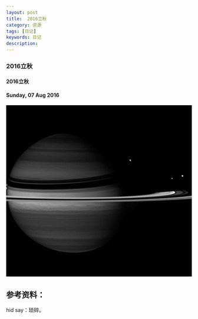 ```yaml
---
layout: post
title:  2016立秋
category: 资源
tags: [日记]
keywords: 日记
description:
---
```


### 2016立秋

#### 2016立秋

#### Sunday, 07 Aug 2016

![cassini](/../../assets/img/resource/2016/cassini_6.jpg)

## 参考资料：

hid say：琐碎。
